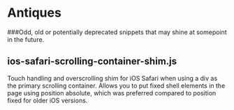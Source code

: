 # Antiques #

###Odd, old or potentially deprecated snippets that may shine at somepoint in the future. 


## ios-safari-scrolling-container-shim.js
Touch handling and overscrolling shim for iOS Safari when using a div as the primary scrolling container. Allows you to put fixed shell elements in the page using position absolute, which was preferred compared to position fixed for older iOS versions.
